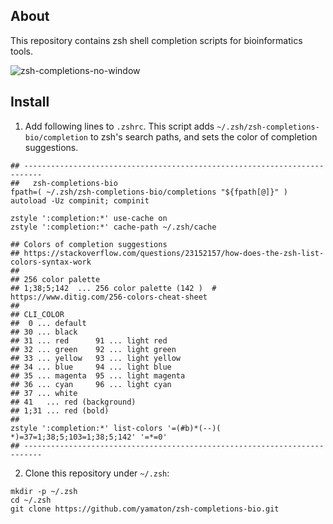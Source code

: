 ## About
This repository contains zsh shell completion scripts for bioinformatics tools.

![zsh-completions-no-window](https://user-images.githubusercontent.com/256288/154776190-a4991546-1af7-4c50-95d5-8f6872464992.svg)

## Install
1. Add following lines to `.zshrc`. This script adds `~/.zsh/zsh-completions-bio/completion` to zsh's search paths, and sets the color of completion suggestions.

```shell
## --------------------------------------------------------------------------
##   zsh-completions-bio
fpath=( ~/.zsh/zsh-completions-bio/completions "${fpath[@]}" )
autoload -Uz compinit; compinit

zstyle ':completion:*' use-cache on
zstyle ':completion:*' cache-path ~/.zsh/cache

## Colors of completion suggestions
## https://stackoverflow.com/questions/23152157/how-does-the-zsh-list-colors-syntax-work
##
## 256 color palette
## 1;38;5;142  ... 256 color palette (142 )  # https://www.ditig.com/256-colors-cheat-sheet
##
## CLI_COLOR
##  0 ... default
## 30 ... black
## 31 ... red      91 ... light red
## 32 ... green    92 ... light green
## 33 ... yellow   93 ... light yellow
## 34 ... blue     94 ... light blue
## 35 ... magenta  95 ... light magenta
## 36 ... cyan     96 ... light cyan
## 37 ... white
## 41   ... red (background)
## 1;31 ... red (bold)
##
zstyle ':completion:*' list-colors '=(#b)*(--)( *)=37=1;38;5;103=1;38;5;142' '=*=0'
## --------------------------------------------------------------------------

```

2. Clone this repository under `~/.zsh`:

```shell
mkdir -p ~/.zsh
cd ~/.zsh
git clone https://github.com/yamaton/zsh-completions-bio.git
```
